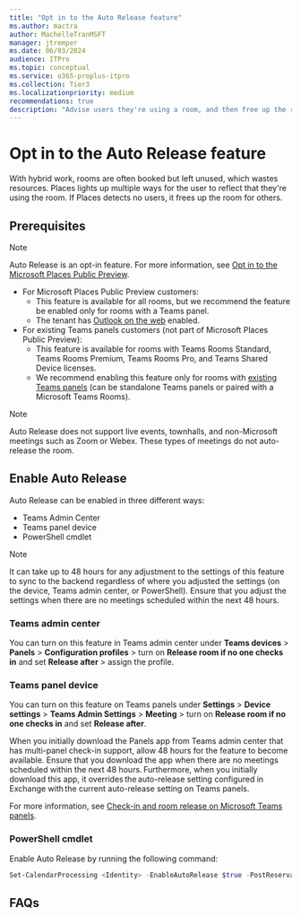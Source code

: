 ```yaml
---
title: "Opt in to the Auto Release feature"
ms.author: mactra
author: MachelleTranMSFT
manager: jtremper
ms.date: 06/03/2024
audience: ITPro
ms.topic: conceptual
ms.service: o365-proplus-itpro
ms.collection: Tier3
ms.localizationpriority: medium
recommendations: true
description: "Advise users they're using a room, and then free up the room for use by others if no current users are detected."
---
```


# Opt in to the Auto Release feature

With hybrid work, rooms are often booked but left unused, which wastes resources. Places lights up multiple ways for the user to reflect that they're using the room. If Places detects no users, it frees up the room for others.

## Prerequisites

> [!NOTE]
> Auto Release is an opt-in feature. For more information, see [Opt in to the Microsoft Places Public Preview](opt-in-places-preview.md).

- For Microsoft Places Public Preview customers:
  - This feature is available for all rooms, but we recommend the feature be enabled only for rooms with a Teams panel.
  - The tenant has [Outlook on the web](/exchange/clients/outlook-on-the-web/mailbox-access?view=exchserver-2019&preserve-view=true) enabled.
- For existing Teams panels customers (not part of Microsoft Places Public Preview):
  - This feature is available for rooms with Teams Rooms Standard, Teams Rooms Premium, Teams Rooms Pro, and Teams Shared Device licenses.
  - We recommend enabling this feature only for rooms with [existing Teams panels](/microsoftteams/devices/check-in-and-room-release) (can be standalone Teams panels or paired with a Microsoft Teams Rooms).

> [!NOTE]
> Auto Release does not support live events, townhalls, and non-Microsoft meetings such as Zoom or Webex. These types of meetings do not auto-release the room.

## Enable Auto Release

Auto Release can be enabled in three different ways:

- Teams Admin Center
- Teams panel device
- PowerShell cmdlet

> [!NOTE]
> It can take up to 48 hours for any adjustment to the settings of this feature to sync to the backend regardless of where you adjusted the settings (on the device, Teams admin center, or PowerShell). Ensure that you adjust the settings when there are no meetings scheduled within the next 48 hours.

### Teams admin center

You can turn on this feature in Teams admin center under **Teams devices** > **Panels** > **Configuration profiles** > turn on **Release room if no one checks in** and set **Release after** > assign the profile.

### Teams panel device

You can turn on this feature on Teams panels under **Settings** > **Device settings** > **Teams Admin Settings** > **Meeting** > turn on **Release room if no one checks in** and set **Release after**.

When you initially download the Panels app from Teams admin center that has multi-panel check-in support, allow 48 hours for the feature to become available. Ensure that you download the app when there are no meetings scheduled within the next 48 hours. Furthermore, when you initially download this app, it overrides the auto-release setting configured in Exchange with the current auto-release setting on Teams panels.

For more information, see [Check-in and room release on Microsoft Teams panels](/microsoftteams/devices/check-in-and-room-release).

### PowerShell cmdlet

Enable Auto Release by running the following command:

```powershell
Set-CalendarProcessing <Identity> -EnableAutoRelease $true -PostReservationMaxClaimTimeInMinutes 10
```

## FAQs